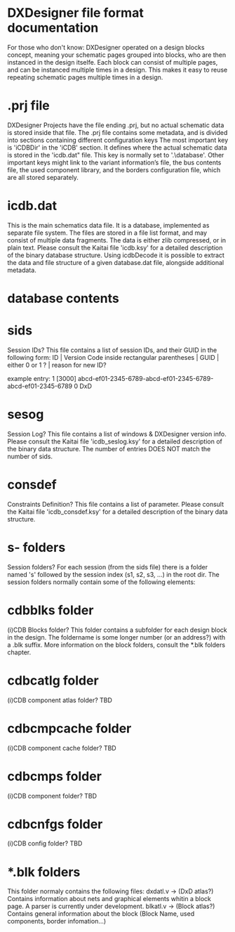 # DXDesigner file format documentation

For those who don't know:
DXDesigner operated on a design blocks concept, meaning your schematic pages grouped into blocks, who are then instanced in the design itselfe.
Each block can consist of multiple pages, and can be instanced multiple times in a design. This makes it easy to reuse repeating schematic pages multiple times in a design.

# .prj file
DXDesigner Projects have the file ending .prj, but no actual schematic data is stored inside that file.
The .prj file contains some metadata, and is divided into sections containing different configuration keys
The most important key is 'iCDBDir' in the 'iCDB' section. It defines where the actual schematic data is stored in the 'icdb.dat" file. This key is normally set to '.\database'.
Other important keys might link to the variant information’s file, the bus contents file, the used component library, and the borders configuration file, which are all stored separately.

# icdb.dat
This is the main schematics data file. It is a database, implemented as separate file system.
The files are stored in a file list format, and may consist of multiple data fragments. The data is either zlib compressed, or in plain text.
Please consult the Kaitai file 'icdb.ksy' for a detailed description of the binary database structure.
Using icdbDecode it is possible to extract the data and file structure of a given database.dat file, alongside additional metadata.

# database contents

# sids
Session IDs?
This file contains a list of session IDs, and their GUID in the following form:
ID | Version Code inside rectangular parentheses | GUID | either 0 or 1 ? | reason for new ID?

example entry:
1 [3000] abcd-ef01-2345-6789-abcd-ef01-2345-6789-abcd-ef01-2345-6789 0 DxD

# sesog
Session Log?
This file contains a list of windows & DXDesigner version info.
Please consult the Kaitai file 'icdb_seslog.ksy' for a detailed description of the binary data structure.
The number of entries DOES NOT match the number of sids.

# consdef
Constraints Definition?
This file contains a list of parameter.
Please consult the Kaitai file 'icdb_consdef.ksy' for a detailed description of the binary data structure.

# s- folders
Session folders?
For each session (from the sids file) there is a folder named 's' followed by the session index (s1, s2, s3, ...) in the root dir.
The session folders normally contain some of the following elements:


# cdbblks folder
(i)CDB Blocks folder?
This folder contains a subfolder for each design block in the design.
The foldername is some longer number (or an address?) with a .blk suffix.
More information on the block folders, consult the *.blk folders chapter.

# cdbcatlg folder
(i)CDB component atlas folder?
TBD

# cdbcmpcache folder
(i)CDB component cache folder?
TBD

# cdbcmps folder
(i)CDB component folder?
TBD

# cdbcnfgs folder
(i)CDB config folder?
TBD



# *.blk folders
This folder normaly contains the following files:
dxdatl.v -> (DxD atlas?) Contains information about nets and graphical elements whitin a block page. A parser is currently under development.
blkatl.v -> (Block atlas?) Contains general information about the block (Block Name, used components, border infomation...)
